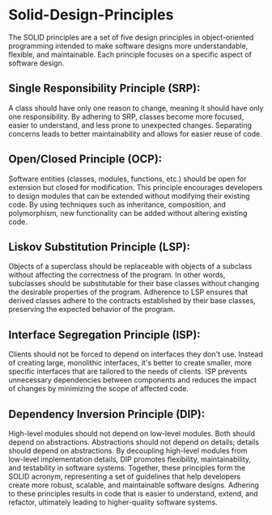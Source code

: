# Solid-Design-Principles
The SOLID principles are a set of five design principles in object-oriented programming intended to make software designs more understandable, flexible, and maintainable. Each principle focuses on a specific aspect of software design.

## Single Responsibility Principle (SRP):

A class should have only one reason to change, meaning it should have only one responsibility.
By adhering to SRP, classes become more focused, easier to understand, and less prone to unexpected changes.
Separating concerns leads to better maintainability and allows for easier reuse of code.

## Open/Closed Principle (OCP):

Software entities (classes, modules, functions, etc.) should be open for extension but closed for modification.
This principle encourages developers to design modules that can be extended without modifying their existing code.
By using techniques such as inheritance, composition, and polymorphism, new functionality can be added without altering existing code.

## Liskov Substitution Principle (LSP):

Objects of a superclass should be replaceable with objects of a subclass without affecting the correctness of the program.
In other words, subclasses should be substitutable for their base classes without changing the desirable properties of the program.
Adherence to LSP ensures that derived classes adhere to the contracts established by their base classes, preserving the expected behavior of the program.

## Interface Segregation Principle (ISP):

Clients should not be forced to depend on interfaces they don't use.
Instead of creating large, monolithic interfaces, it's better to create smaller, more specific interfaces that are tailored to the needs of clients.
ISP prevents unnecessary dependencies between components and reduces the impact of changes by minimizing the scope of affected code.

## Dependency Inversion Principle (DIP):

High-level modules should not depend on low-level modules. Both should depend on abstractions.
Abstractions should not depend on details; details should depend on abstractions.
By decoupling high-level modules from low-level implementation details, DIP promotes flexibility, maintainability, and testability in software systems.
Together, these principles form the SOLID acronym, representing a set of guidelines that help developers create more robust, scalable, and maintainable software designs. Adhering to these principles results in code that is easier to understand, extend, and refactor, ultimately leading to higher-quality software systems.
